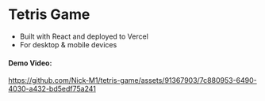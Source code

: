 # Tetris Game

- Built with React and deployed to Vercel
- For desktop & mobile devices

#### Demo Video:
https://github.com/Nick-M1/tetris-game/assets/91367903/7c880953-6490-4030-a432-bd5edf75a241